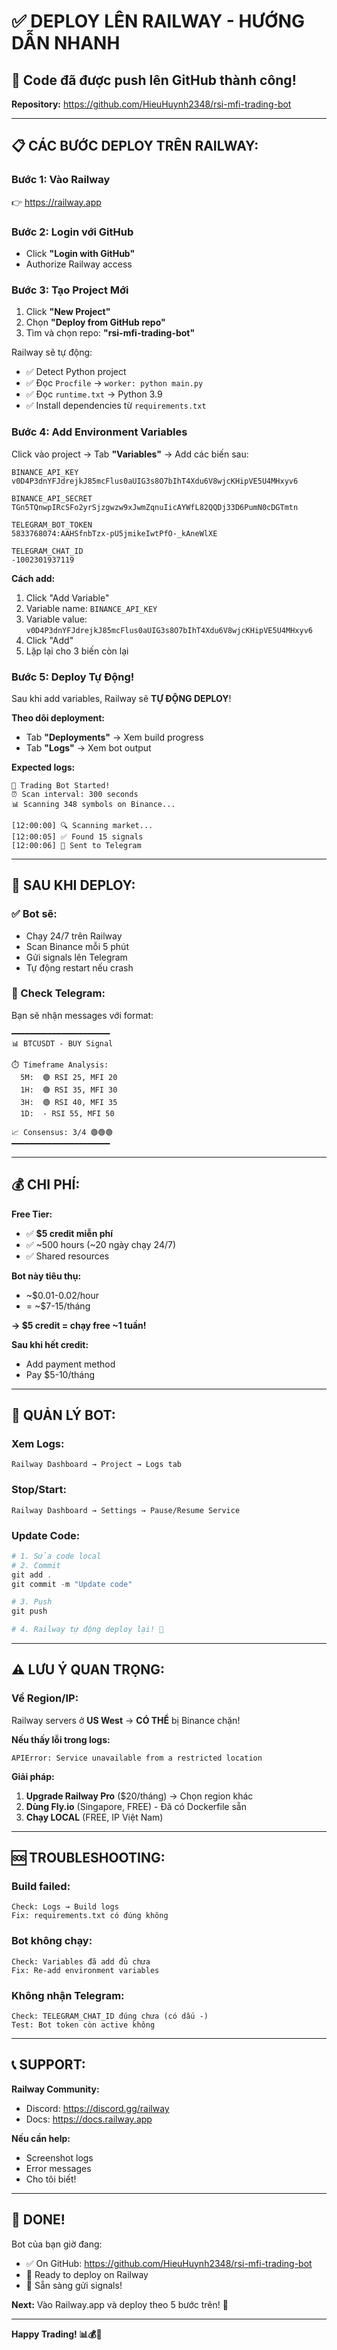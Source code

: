# ✅ DEPLOY LÊN RAILWAY - HƯỚNG DẪN NHANH

## 🎉 Code đã được push lên GitHub thành công!

**Repository:** https://github.com/HieuHuynh2348/rsi-mfi-trading-bot

---

## 📋 CÁC BƯỚC DEPLOY TRÊN RAILWAY:

### Bước 1: Vào Railway
👉 https://railway.app

### Bước 2: Login với GitHub
- Click **"Login with GitHub"**
- Authorize Railway access

### Bước 3: Tạo Project Mới
1. Click **"New Project"**
2. Chọn **"Deploy from GitHub repo"**
3. Tìm và chọn repo: **"rsi-mfi-trading-bot"**

Railway sẽ tự động:
- ✅ Detect Python project
- ✅ Đọc `Procfile` → `worker: python main.py`
- ✅ Đọc `runtime.txt` → Python 3.9
- ✅ Install dependencies từ `requirements.txt`

### Bước 4: Add Environment Variables

Click vào project → Tab **"Variables"** → Add các biến sau:

```
BINANCE_API_KEY
v0D4P3dnYFJdrejkJ85mcFlus0aUIG3s8O7bIhT4Xdu6V8wjcKHipVE5U4MHxyv6

BINANCE_API_SECRET
TGn5TQnwpIRcSFo2yrSjzgwzw9xJwmZqnuIicAYWfL82QQDj33D6PumN0cDGTmtn

TELEGRAM_BOT_TOKEN
5833768074:AAHSfnbTzx-pU5jmikeIwtPfO-_kAneWlXE

TELEGRAM_CHAT_ID
-1002301937119
```

**Cách add:**
1. Click "Add Variable"
2. Variable name: `BINANCE_API_KEY`
3. Variable value: `v0D4P3dnYFJdrejkJ85mcFlus0aUIG3s8O7bIhT4Xdu6V8wjcKHipVE5U4MHxyv6`
4. Click "Add"
5. Lặp lại cho 3 biến còn lại

### Bước 5: Deploy Tự Động!

Sau khi add variables, Railway sẽ **TỰ ĐỘNG DEPLOY**!

**Theo dõi deployment:**
- Tab **"Deployments"** → Xem build progress
- Tab **"Logs"** → Xem bot output

**Expected logs:**
```
🤖 Trading Bot Started!
⏰ Scan interval: 300 seconds
📊 Scanning 348 symbols on Binance...

[12:00:00] 🔍 Scanning market...
[12:00:05] ✅ Found 15 signals
[12:00:06] 📱 Sent to Telegram
```

---

## 🎯 SAU KHI DEPLOY:

### ✅ Bot sẽ:
- Chạy 24/7 trên Railway
- Scan Binance mỗi 5 phút
- Gửi signals lên Telegram
- Tự động restart nếu crash

### 📱 Check Telegram:
Bạn sẽ nhận messages với format:
```
━━━━━━━━━━━━━━━━━━━━━━
📊 BTCUSDT - BUY Signal

⏱️ Timeframe Analysis:
  5M:  🟢 RSI 25, MFI 20
  1H:  🟢 RSI 35, MFI 30
  3H:  🟢 RSI 40, MFI 35
  1D:  - RSI 55, MFI 50

📈 Consensus: 3/4 🟢🟢🟢
━━━━━━━━━━━━━━━━━━━━━━
```

---

## 💰 CHI PHÍ:

**Free Tier:**
- ✅ **$5 credit miễn phí**
- ✅ ~500 hours (~20 ngày chạy 24/7)
- ✅ Shared resources

**Bot này tiêu thụ:**
- ~$0.01-0.02/hour
- = ~$7-15/tháng

**→ $5 credit = chạy free ~1 tuần!**

**Sau khi hết credit:**
- Add payment method
- Pay $5-10/tháng

---

## 🔧 QUẢN LÝ BOT:

### Xem Logs:
```
Railway Dashboard → Project → Logs tab
```

### Stop/Start:
```
Railway Dashboard → Settings → Pause/Resume Service
```

### Update Code:
```powershell
# 1. Sửa code local
# 2. Commit
git add .
git commit -m "Update code"

# 3. Push
git push

# 4. Railway tự động deploy lại! 🚀
```

---

## ⚠️ LƯU Ý QUAN TRỌNG:

### Về Region/IP:

Railway servers ở **US West** → **CÓ THỂ** bị Binance chặn!

**Nếu thấy lỗi trong logs:**
```
APIError: Service unavailable from a restricted location
```

**Giải pháp:**
1. **Upgrade Railway Pro** ($20/tháng) → Chọn region khác
2. **Dùng Fly.io** (Singapore, FREE) - Đã có Dockerfile sẵn
3. **Chạy LOCAL** (FREE, IP Việt Nam)

---

## 🆘 TROUBLESHOOTING:

### Build failed:
```
Check: Logs → Build logs
Fix: requirements.txt có đúng không
```

### Bot không chạy:
```
Check: Variables đã add đủ chưa
Fix: Re-add environment variables
```

### Không nhận Telegram:
```
Check: TELEGRAM_CHAT_ID đúng chưa (có dấu -)
Test: Bot token còn active không
```

---

## 📞 SUPPORT:

**Railway Community:**
- Discord: https://discord.gg/railway
- Docs: https://docs.railway.app

**Nếu cần help:**
- Screenshot logs
- Error messages
- Cho tôi biết!

---

## 🎊 DONE!

Bot của bạn giờ đang:
- ✅ On GitHub: https://github.com/HieuHuynh2348/rsi-mfi-trading-bot
- 🚀 Ready to deploy on Railway
- 📱 Sẵn sàng gửi signals!

**Next:** Vào Railway.app và deploy theo 5 bước trên! 🚀

---

**Happy Trading! 📊💰🚀**
